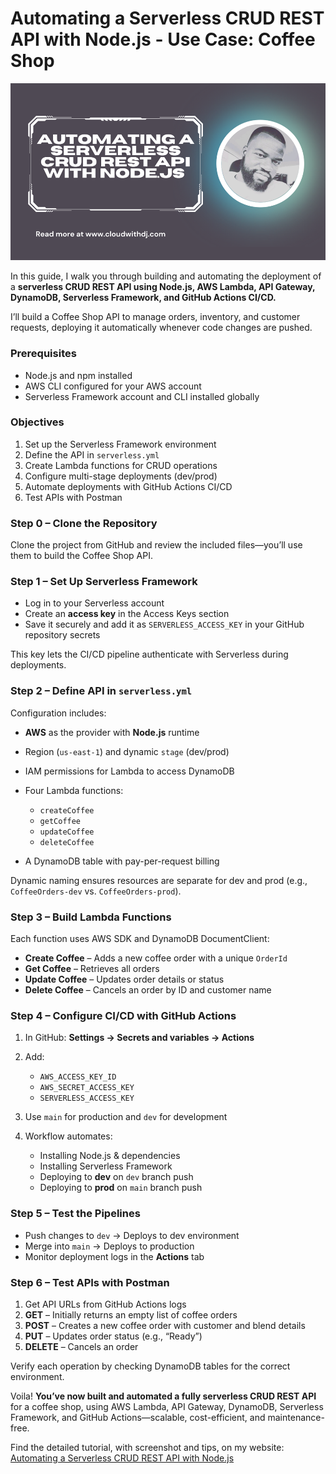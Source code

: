 # Automating a Serverless CRUD REST API with Node.js - Use Case: Coffee Shop


![Read the blog](image-1.png)

In this guide, I walk you through building and automating the deployment of a **serverless CRUD REST API using Node.js, AWS Lambda, API Gateway, DynamoDB, Serverless Framework, and GitHub Actions CI/CD.**

I’ll build a Coffee Shop API to manage orders, inventory, and customer requests, deploying it automatically whenever code changes are pushed.



### Prerequisites

* Node.js and npm installed
* AWS CLI configured for your AWS account
* Serverless Framework account and CLI installed globally
 

### Objectives

1. Set up the Serverless Framework environment
2. Define the API in `serverless.yml`
3. Create Lambda functions for CRUD operations
4. Configure multi-stage deployments (dev/prod)
5. Automate deployments with GitHub Actions CI/CD
6. Test APIs with Postman

 

### Step 0 – Clone the Repository

Clone the project from GitHub and review the included files—you’ll use them to build the Coffee Shop API.

 

### Step 1 – Set Up Serverless Framework

* Log in to your Serverless account
* Create an **access key** in the Access Keys section
* Save it securely and add it as `SERVERLESS_ACCESS_KEY` in your GitHub repository secrets

This key lets the CI/CD pipeline authenticate with Serverless during deployments.

 

### Step 2 – Define API in `serverless.yml`

Configuration includes:

* **AWS** as the provider with **Node.js** runtime

* Region (`us-east-1`) and dynamic `stage` (dev/prod)

* IAM permissions for Lambda to access DynamoDB

* Four Lambda functions:

  * `createCoffee`
  * `getCoffee`
  * `updateCoffee`
  * `deleteCoffee`

* A DynamoDB table with pay-per-request billing

Dynamic naming ensures resources are separate for dev and prod (e.g., `CoffeeOrders-dev` vs. `CoffeeOrders-prod`).

 

### Step 3 – Build Lambda Functions

Each function uses AWS SDK and DynamoDB DocumentClient:

* **Create Coffee** – Adds a new coffee order with a unique `OrderId`
* **Get Coffee** – Retrieves all orders
* **Update Coffee** – Updates order details or status
* **Delete Coffee** – Cancels an order by ID and customer name

 

### Step 4 – Configure CI/CD with GitHub Actions

1. In GitHub: **Settings → Secrets and variables → Actions**

2. Add:

   * `AWS_ACCESS_KEY_ID`
   * `AWS_SECRET_ACCESS_KEY`
   * `SERVERLESS_ACCESS_KEY`

3. Use `main` for production and `dev` for development

4. Workflow automates:

   * Installing Node.js & dependencies
   * Installing Serverless Framework
   * Deploying to **dev** on `dev` branch push
   * Deploying to **prod** on `main` branch push

 

### Step 5 – Test the Pipelines

* Push changes to `dev` → Deploys to dev environment
* Merge into `main` → Deploys to production
* Monitor deployment logs in the **Actions** tab

 

### Step 6 – Test APIs with Postman

1. Get API URLs from GitHub Actions logs
2. **GET** – Initially returns an empty list of coffee orders
3. **POST** – Creates a new coffee order with customer and blend details
4. **PUT** – Updates order status (e.g., “Ready”)
5. **DELETE** – Cancels an order

Verify each operation by checking DynamoDB tables for the correct environment.

 

Voila! **You’ve now built and automated a fully serverless CRUD REST API** for a coffee shop, using AWS Lambda, API Gateway, DynamoDB, Serverless Framework, and GitHub Actions—scalable, cost-efficient, and maintenance-free.

Find the detailed tutorial, with screenshot and tips, on my website: [Automating a Serverless CRUD REST API with Node.js](https://cloudwithdj.com/automating-a-serverless-crud-rest-api-with-node-js/)

